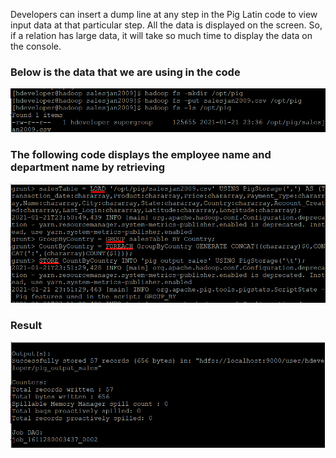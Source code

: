 Developers can insert a dump line at any step in the Pig Latin code to view input data
at that particular step. All the data is displayed on the screen. So, if a relation has large
data, it will take so much time to display the data on the console.

### Below is the data that we are using in the code
![Alt text](/screen_shots/Screenshot_Lab2_1.png?raw=true "Simple Code on Pig")

### The following code displays the employee name and department name by retrieving
![Alt text](/screen_shots/Screenshot_Lab2_2.png?raw=true "Simple Code on Pig")

### Result
![Alt text](/screen_shots/Screenshot_Lab2_3.png?raw=true "Simple Code on Pig")
